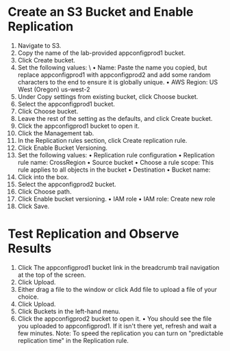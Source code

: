 # Create an S3 Bucket and Enable Replication
1.	Navigate to S3.
2.	Copy the name of the lab-provided appconfigprod1 bucket.
3.	Click Create bucket.
4.	Set the following values: \\
•	Name: Paste the name you copied, but replace appconfigprod1 with appconfigprod2 and add some random characters to the end to ensure it is globally unique.
•	AWS Region: US West (Oregon) us-west-2
5.	Under Copy settings from existing bucket, click Choose bucket.
6.	Select the appconfigprod1 bucket.
7.	Click Choose bucket.
8.	Leave the rest of the setting as the defaults, and click Create bucket.
9.	Click the appconfigprod1 bucket to open it.
10.	Click the Management tab.
11.	In the Replication rules section, click Create replication rule.
12.	Click Enable Bucket Versioning.
13.	Set the following values:
•	Replication rule configuration
•	Replication rule name: CrossRegion
•	Source bucket
•	Choose a rule scope: This rule applies to all objects in the bucket
•	Destination
•	Bucket name:
1.	Click into the box.
2.	Select the appconfigprod2 bucket.
3.	Click Choose path.
4.	Click Enable bucket versioning.
•	IAM role
•	IAM role: Create new role
14.	Click Save.

# Test Replication and Observe Results
1.	Click The appconfigprod1 bucket link in the breadcrumb trail navigation at the top of the screen.
2.	Click Upload.
3.	Either drag a file to the window or click Add file to upload a file of your choice.
4.	Click Upload.
5.	Click Buckets in the left-hand menu.
6.	Click the appconfigprod2 bucket to open it.
•	You should see the file you uploaded to appconfigprod1. If it isn't there yet, refresh and wait a few minutes. Note: To speed the replication you can turn on "predictable replication time" in the Replication rule.
